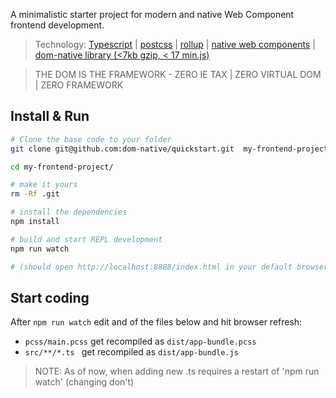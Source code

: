 
A minimalistic starter project for modern and native Web Component frontend development. 


> Technology: [Typescript](https://www.typescriptlang.org/) | [postcss](https://postcss.org/) | [rollup](https://rollupjs.org/) | [native web components](https://developers.google.com/web/fundamentals/web-components/) |  [dom-native library (<7kb gzip, < 17 min.js)](https://www.npmjs.com/package/dom-native)

> THE DOM IS THE FRAMEWORK - ZERO IE TAX | ZERO VIRTUAL DOM | ZERO FRAMEWORK

## Install & Run

```sh
# Clone the base code to your folder
git clone git@github.com:dom-native/quickstart.git  my-frontend-project/

cd my-frontend-project/

# make it yours
rm -Rf .git

# install the dependencies
npm install

# build and start REPL development 
npm run watch

# (should open http://localhost:8888/index.html in your default browser)
```

## Start coding

After `npm run watch` edit and of the files below and hit browser refresh: 

- `pcss/main.pcss` get recompiled as `dist/app-bundle.pcss`
- `src/**/*.ts ` get recompiled as `dist/app-bundle.js`

> NOTE: As of now, when adding new .ts requires a restart of 'npm run watch' (changing don't)



